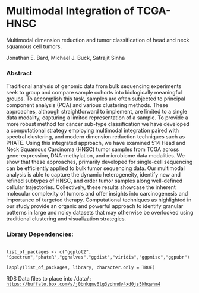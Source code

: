# Multimodal Integration of TCGA-HNSC
Multimodal dimension reduction and tumor classification of head and neck squamous cell tumors.

Jonathan E. Bard, Michael J. Buck, Satrajit Sinha

<h3>Abstract</h3>
Traditional analysis of genomic data from bulk sequencing experiments seek to group and compare sample cohorts into biologically meaningful groups. To accomplish this task, samples are often subjected to principal component analysis (PCA) and various clustering methods. These approaches, although straightforward to implement, are limited to a single data modality, capturing a limited representation of a sample. To provide a more robust method for cancer sub-type classification we have developed a computational strategy employing multimodal integration paired with spectral clustering, and modern dimension reduction techniques such as PHATE. Using this integrated approach, we have examined 514 Head and Neck Squamous Carcinoma (HNSC) tumor samples from TCGA across gene-expression, DNA-methylation, and microbiome data modalities. We show that these approaches, primarily developed for single-cell sequencing can be efficiently applied to bulk tumor sequencing data. Our multimodal analysis is able to capture the dynamic heterogeneity, identify new and refined subtypes of HNSC, and order tumor samples along well-defined cellular trajectories. Collectively, these results showcase the inherent molecular complexity of tumors and offer insights into carcinogenesis and importance of targeted therapy. Computational techniques as highlighted in our study provide an organic and powerful approach to identify granular patterns in large and noisy datasets that may otherwise be overlooked using traditional clustering and visualization strategies.

<h3>Library Dependencies:</h3>

<code>
list_of_packages <- c("ggplot2", "Spectrum","phateR","gghalves","ggdist","viridis","ggpmisc","ggpubr") <br>
lapply(list_of_packages, library, character.only = TRUE)
</code>

RDS Data files to place into /data/ :
<code>
https://buffalo.box.com/s/j0bnkqmv6lg3yqhndv4xd0js5khqwhm4
</code>

